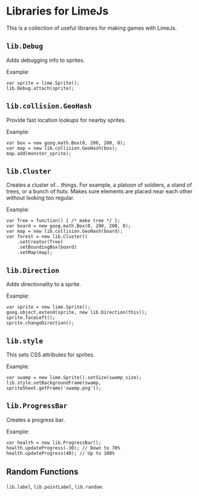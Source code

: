# Libraries for LimeJs

This is a collection of useful libraries for making games with LimeJs.

## `lib.Debug`

Adds debugging info to sprites.

Example:

    var sprite = lime.Sprite();
    lib.Debug.attach(sprite);

## `lib.collision.GeoHash`

Provide fast location lookups for nearby sprites.

Example:

    var box = new goog.math.Box(0, 200, 200, 0);
    var map = new lib.collision.GeoHash(box);
    map.add(monster_sprite);

## `lib.Cluster`

Creates a cluster of... things.  For example, a platoon of soldiers, a stand of
trees, or a bunch of huts. Makes sure elements are placed near each other 
without looking too regular.

Example:

    var Tree = function() { /* make tree */ };
    var board = new goog.math.Box(0, 200, 200, 0);
    var map = new lib.collision.GeoHash(board);
    var forest = new lib.Cluster()
        .setCreator(Tree)
        .setBoundingBox(board)
        .setMap(map);

## `lib.Direction`

Adds directionality to a sprite.

Example:

    var sprite = new lime.Sprite();
    goog.object.extend(sprite, new lib.Direction(this));
    sprite.faceLeft();
    sprite.changeDirection();

## `lib.style`

This sets CSS attributes for sprites.

Example:

    var swamp = new lime.Sprite().setSize(swamp_size);
    lib.style.setBackgroundFrame(swamp, spriteSheet.getFrame('swamp.png'));

## `lib.ProgressBar`

Creates a progress bar.

Example:

    var health = new lib.ProgressBar();
    health.updateProgress(-30); // Down to 70%
    health.updateProgress(40); // Up to 100%

## Random Functions

`lib.label`, `lib.pointLabel`, `lib.random`.
